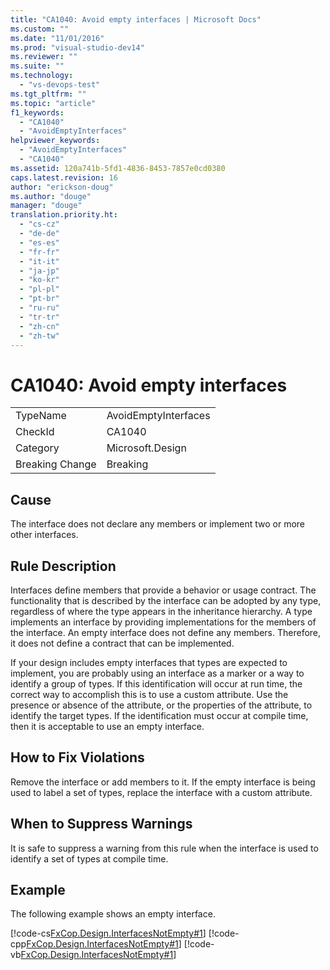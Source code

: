 ```yaml
---
title: "CA1040: Avoid empty interfaces | Microsoft Docs"
ms.custom: ""
ms.date: "11/01/2016"
ms.prod: "visual-studio-dev14"
ms.reviewer: ""
ms.suite: ""
ms.technology: 
  - "vs-devops-test"
ms.tgt_pltfrm: ""
ms.topic: "article"
f1_keywords: 
  - "CA1040"
  - "AvoidEmptyInterfaces"
helpviewer_keywords: 
  - "AvoidEmptyInterfaces"
  - "CA1040"
ms.assetid: 120a741b-5fd1-4836-8453-7857e0cd0380
caps.latest.revision: 16
author: "erickson-doug"
ms.author: "douge"
manager: "douge"
translation.priority.ht: 
  - "cs-cz"
  - "de-de"
  - "es-es"
  - "fr-fr"
  - "it-it"
  - "ja-jp"
  - "ko-kr"
  - "pl-pl"
  - "pt-br"
  - "ru-ru"
  - "tr-tr"
  - "zh-cn"
  - "zh-tw"
---
```

# CA1040: Avoid empty interfaces
|||  
|-|-|  
|TypeName|AvoidEmptyInterfaces|  
|CheckId|CA1040|  
|Category|Microsoft.Design|  
|Breaking Change|Breaking|  
  
## Cause  
 The interface does not declare any members or implement two or more other interfaces.  
  
## Rule Description  
 Interfaces define members that provide a behavior or usage contract. The functionality that is described by the interface can be adopted by any type, regardless of where the type appears in the inheritance hierarchy. A type implements an interface by providing implementations for the members of the interface. An empty interface does not define any members. Therefore, it does not define a contract that can be implemented.  
  
 If your design includes empty interfaces that types are expected to implement, you are probably using an interface as a marker or a way to identify a group of types. If this identification will occur at run time, the correct way to accomplish this is to use a custom attribute. Use the presence or absence of the attribute, or the properties of the attribute, to identify the target types. If the identification must occur at compile time, then it is acceptable to use an empty interface.  
  
## How to Fix Violations  
 Remove the interface or add members to it. If the empty interface is being used to label a set of types, replace the interface with a custom attribute.  
  
## When to Suppress Warnings  
 It is safe to suppress a warning from this rule when the interface is used to identify a set of types at compile time.  
  
## Example  
 The following example shows an empty interface.  
  
 [!code-cs[FxCop.Design.InterfacesNotEmpty#1](../code-quality/codesnippet/CSharp/ca1040-avoid-empty-interfaces_1.cs)]
 [!code-cpp[FxCop.Design.InterfacesNotEmpty#1](../code-quality/codesnippet/CPP/ca1040-avoid-empty-interfaces_1.cpp)]
 [!code-vb[FxCop.Design.InterfacesNotEmpty#1](../code-quality/codesnippet/VisualBasic/ca1040-avoid-empty-interfaces_1.vb)]